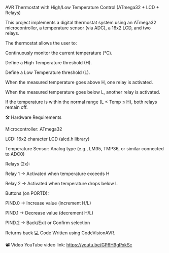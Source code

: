 AVR Thermostat with High/Low Temperature Control (ATmega32 + LCD + Relays)

This project implements a digital thermostat system using an ATmega32 microcontroller, a temperature sensor (via ADC), a 16x2 LCD, and two relays.

The thermostat allows the user to:

Continuously monitor the current temperature (°C).

Define a High Temperature threshold (H).

Define a Low Temperature threshold (L).

When the measured temperature goes above H, one relay is activated.

When the measured temperature goes below L, another relay is activated.

If the temperature is within the normal range (L ≤ Temp ≤ H), both relays remain off.

🛠 Hardware Requirements

Microcontroller: ATmega32

LCD: 16x2 character LCD (alcd.h library)

Temperature Sensor: Analog type (e.g., LM35, TMP36, or similar connected to ADC0)

Relays (2x):

Relay 1 → Activated when temperature exceeds H

Relay 2 → Activated when temperature drops below L

Buttons (on PORTD):

PIND.0 → Increase value (increment H/L)

PIND.1 → Decrease value (decrement H/L)

PIND.2 → Back/Exit or Confirm selection

Returns back  💻 Code Written using CodeVisionAVR.

📽️ Video YouTube video link: https://youtu.be/GP6H9gPxkSc
